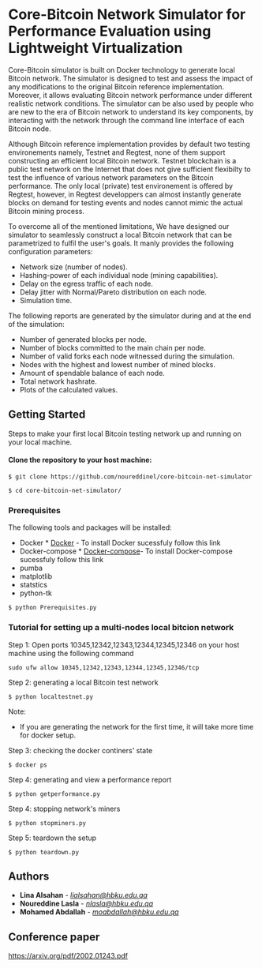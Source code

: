 # Core-Bitcoin Network Simulator for Performance Evaluation using Lightweight Virtualization

Core-Bitcoin simulator is built on Docker technology to generate local Bitcoin network. The simulator is designed to test and assess the impact of any modifications to the original Bitcoin reference implementation. Moreover, it allows evaluating Bitcoin network performance under different realistic network conditions. The simulator can be also used by people who are new to the era of Bitcoin network to understand its key components, by interacting with the network through the command line interface of each Bitcoin node. 

Although Bitcoin reference implementation provides by default two testing environements namely, Testnet and Regtest, none of them support constructing an efficient local Bitcoin network. Testnet blockchain is a public test network on the Internet that does not give sufficient flexibilty to test the influence of various network parameters on the Bitcoin performance. The only local (private) test environement is offered by Regtest, however, in Regtest developpers can almost instantly generate blocks on demand for testing events and nodes cannot mimic the actual Bitcoin mining process.

To overcome all of the mentioned limitations, We have designed our simulator to seamlessly construct a local Bitcoin network that can be parametrized to fulfil the user's goals. It manly provides the following configuration parameters:

- Network size (number of nodes).
- Hashing-power of each individual node (mining capabilities).
- Delay on the egress traffic of each node.
- Delay jitter with Normal/Pareto distribution on each node.
- Simulation time.

The following reports are generated by the simulator during and at the end of the simulation:

- Number of generated blocks per node. 
- Number of blocks committed to the main chain per node.
- Number of valid forks each node witnessed during the simulation.  
- Nodes with the highest and lowest number of mined blocks.
- Amount of spendable balance of each node. 
- Total network hashrate. 
- Plots of the calculated values.  


## Getting Started

Steps to make your first local Bitcoin testing network up and running on your local machine.

#### Clone the repository to your host machine:

```
$ git clone https://github.com/noureddinel/core-bitcoin-net-simulator

$ cd core-bitcoin-net-simulator/
```

### Prerequisites

The following tools and packages will be installed:

- Docker * [Docker](https://phoenixnap.com/kb/how-to-install-docker-on-ubuntu-18-04) - To install Docker sucessfuly follow this link
- Docker-compose * [Docker-compose](https://docs.docker.com/compose/install/)- To install Docker-compose sucessfuly follow this link
- pumba
- matplotlib
- statstics
- python-tk

```
$ python Prerequisites.py 
```

### Tutorial for setting up a multi-nodes local bitcion network  

Step 1: Open ports 10345,12342,12343,12344,12345,12346 on your host machine using the following command

```
sudo ufw allow 10345,12342,12343,12344,12345,12346/tcp
```

Step 2: generating a local Bitcoin test network

```
$ python localtestnet.py
```

Note:
- If you are generating the network for the first time, it will take more time for docker setup.


Step 3: checking the docker continers' state

```
$ docker ps
```

Step 4: generating and view a performance report

```
$ python getperformance.py
```

Step 4: stopping network's miners

```
$ python stopminers.py

```

Step 5: teardown the setup 

```
$ python teardown.py
```

## Authors

* **Lina Alsahan** - *lialsahan@hbku.edu.qa* 
* **Noureddine Lasla** - *nlasla@hbku.edu.qa* 
* **Mohamed Abdallah** - *moabdallah@hbku.edu.qa*

## Conference paper
https://arxiv.org/pdf/2002.01243.pdf

